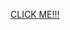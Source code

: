 <a href="https://www.y8.com/games/geometry_arrow" target="_blank" rel="noopener noreferrer">CLICK ME!!!</a>

